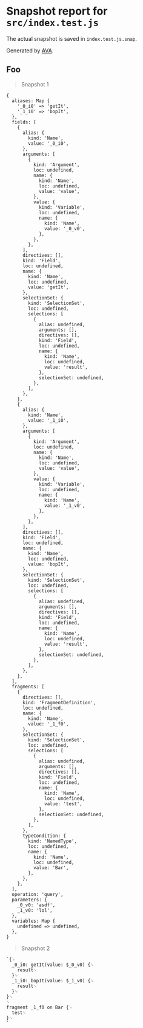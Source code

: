 # Snapshot report for `src/index.test.js`

The actual snapshot is saved in `index.test.js.snap`.

Generated by [AVA](https://avajs.dev).

## Foo

> Snapshot 1

    {
      aliases: Map {
        '_0_i0' => 'getIt',
        '_1_i0' => 'bopIt',
      },
      fields: [
        {
          alias: {
            kind: 'Name',
            value: '_0_i0',
          },
          arguments: [
            {
              kind: 'Argument',
              loc: undefined,
              name: {
                kind: 'Name',
                loc: undefined,
                value: 'value',
              },
              value: {
                kind: 'Variable',
                loc: undefined,
                name: {
                  kind: 'Name',
                  value: '_0_v0',
                },
              },
            },
          ],
          directives: [],
          kind: 'Field',
          loc: undefined,
          name: {
            kind: 'Name',
            loc: undefined,
            value: 'getIt',
          },
          selectionSet: {
            kind: 'SelectionSet',
            loc: undefined,
            selections: [
              {
                alias: undefined,
                arguments: [],
                directives: [],
                kind: 'Field',
                loc: undefined,
                name: {
                  kind: 'Name',
                  loc: undefined,
                  value: 'result',
                },
                selectionSet: undefined,
              },
            ],
          },
        },
        {
          alias: {
            kind: 'Name',
            value: '_1_i0',
          },
          arguments: [
            {
              kind: 'Argument',
              loc: undefined,
              name: {
                kind: 'Name',
                loc: undefined,
                value: 'value',
              },
              value: {
                kind: 'Variable',
                loc: undefined,
                name: {
                  kind: 'Name',
                  value: '_1_v0',
                },
              },
            },
          ],
          directives: [],
          kind: 'Field',
          loc: undefined,
          name: {
            kind: 'Name',
            loc: undefined,
            value: 'bopIt',
          },
          selectionSet: {
            kind: 'SelectionSet',
            loc: undefined,
            selections: [
              {
                alias: undefined,
                arguments: [],
                directives: [],
                kind: 'Field',
                loc: undefined,
                name: {
                  kind: 'Name',
                  loc: undefined,
                  value: 'result',
                },
                selectionSet: undefined,
              },
            ],
          },
        },
      ],
      fragments: [
        {
          directives: [],
          kind: 'FragmentDefinition',
          loc: undefined,
          name: {
            kind: 'Name',
            value: '_1_f0',
          },
          selectionSet: {
            kind: 'SelectionSet',
            loc: undefined,
            selections: [
              {
                alias: undefined,
                arguments: [],
                directives: [],
                kind: 'Field',
                loc: undefined,
                name: {
                  kind: 'Name',
                  loc: undefined,
                  value: 'test',
                },
                selectionSet: undefined,
              },
            ],
          },
          typeCondition: {
            kind: 'NamedType',
            loc: undefined,
            name: {
              kind: 'Name',
              loc: undefined,
              value: 'Bar',
            },
          },
        },
      ],
      operation: 'query',
      parameters: {
        _0_v0: 'asdf',
        _1_v0: 'lol',
      },
      variables: Map {
        undefined => undefined,
      },
    }

> Snapshot 2

    `{␊
      _0_i0: getIt(value: $_0_v0) {␊
        result␊
      }␊
      _1_i0: bopIt(value: $_1_v0) {␊
        result␊
      }␊
    }␊
    ␊
    fragment _1_f0 on Bar {␊
      test␊
    }␊
    `
